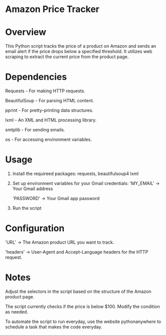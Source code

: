 # Amazon Price Tracker

# Overview
This Python script tracks the price of a product on Amazon and sends an email alert if the price drops below a specified threshold. It utilizes web scraping to extract the current price from the product page.

# Dependencies
  Requests - For making HTTP requests.
  
  BeautifulSoup - For parsing HTML content.
  
  pprint - For pretty-printing data structures.
  
  lxml - An XML and HTML processing library.
  
  smtplib - For sending emails.
  
  os - For accessing environment variables.

# Usage
  1. Install the requireed packages: requests, beautifulsoup4 lxml
  2. Set up environment variables for your Gmail credentials:
     'MY_EMAIL' -> Your Gmail address
     
     'PASSWORD' -> Your Gmail app password
  4. Run the script

# Configuration
  'URL' -> The Amazon product URL you want to track.
  
  'headers' -> User-Agent and Accept-Language headers for the HTTP request.

# Notes
  Adjust the selectors in the script based on the structure of the Amazon product page.
  
  The script currently checks if the price is below $100. Modify the condition as needed.
  
  To automate the script to run everyday, use the website pythonanywhere to schedule a task that makes the code everyday.
